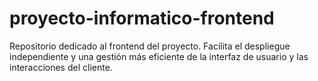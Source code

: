 # proyecto-informatico-frontend
Repositorio dedicado al frontend del proyecto. Facilita el despliegue independiente y una gestión más eficiente de la interfaz de usuario y las interacciones del cliente.
